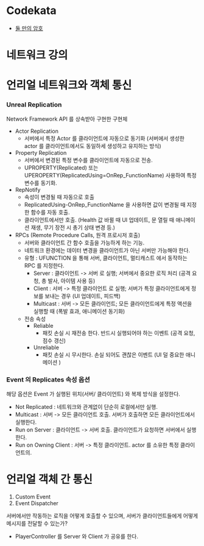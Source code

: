 # Codekata

- [둘 만의 암호](https://github.com/solie75/Baekjoon/blob/6cc7e4e5049444338ceb8fd527d7963c63a9d0ef/%ED%94%84%EB%A1%9C%EA%B7%B8%EB%9E%98%EB%A8%B8%EC%8A%A4/1/155652.%E2%80%85%EB%91%98%EB%A7%8C%EC%9D%98%E2%80%85%EC%95%94%ED%98%B8/%EB%91%98%EB%A7%8C%EC%9D%98%E2%80%85%EC%95%94%ED%98%B8.cpp)

# 네트워크 강의

# 언리얼 네트워크와 객체 통신

### Unreal Replication

Network Framework API 를 상속받아 구현한 구현체

- Actor Replication 
	- 서버에서 특정 Actor 를 클라이언트에 자동으로 동기화 (서버에서 생성한 actor 를 클라이언트에서도 동일하세 생성하고 유지하는 방식)
- Property Replication
	- 서버에서 변경된 특정 변수를 클라이언트에 자동으로 전송.
	- UPROPERTY(Replicated) 또는 UPEROPERTY(ReplicatedUsing=OnRep_FunctionName) 사용하여 특정 변수를 동기화.
- RepNotify
	- 속성이 변경될 때 자동으로 호출
	- ReplicatedUsing-OnRep_FunctionName 을 사용하면 값이 변경될 때 지정한 함수를 자동 호출.
	- 클라이언트에서만 호출. (Health 값 바뀔 때 UI 업데이트, 문 열릴 때 애니메이션 재생, 무기 장전 시 총기 상태 변경 등.)
- RPCs (Remote Procedure Calls, 원격 프로시저 호출)
	- 서버와 클라이언트 간 함수 호출을 가능하게 하는 기능.
	- 네트워크 환경에는 데이터 변경을 클라이언트가 아닌 서버만 가능해야 한다.
	- 유형 : UFUNCTION 을 통해 서버, 클라이언트, 멀티캐스트 에서 동작하는 RPC 를 지정한다.
		- Server : 클라이언트 -> 서버 로 실행; 서버에서 중요한 로직 처리 (공격 요청, 총 발사, 아이템 사용 등)
		- Client : 서버 -> 특정 클라이언트 로 실행; 서버가 특정 클라이언트에게 정보를 보내는 경우 (UI 업데이트, 피드백)
		- Multicast : 서버 -> 모든 클라이언트; 모든 클라이언트에게 특정 액션을 실행할 때 (폭발 효과, 애니메이션 동기화)
	- 전송 속성
		- Reliable
			- 패킷 손실 시 재전송 한다. 반드시 실행되어야 하는 이벤트 (공격 요청, 점수 갱신)
		- Unreliable
			- 패킷 손실 시 무시한다. 손실 되어도 괜찮은 이벤트 (UI 덜 중요한 애니메이션 )

### Event 의 Replicates 속성 옵션

해당 옵션은 Event 가 실행된 위치(서버/ 클라이언트) 와 복제 방식을 설정한다.

- Not Replicated : 네트워크와 관계없이 단순히 로컬에서만 실행.
- Multicast : 서버 -> 모든 클라이언트 호출. 서버가 호출하면 모든 클라이언트에서 실행한다.
- Run on Server : 클라이언트 -> 서버 호출. 클라이언트가 요청하면 서버에서 실행한다.
- Run on Owning Client : 서버 -> 특정 클라이언트. actor 를 소유한 특정 클라이언트의.
# 언리얼 객체 간 통신

1. Custom Event
2. Event Dispatcher

서버에서만 작동하는 로직을 어떻게 호출할 수 있으며, 서버가 클라이언트들에게 어떻게 메시지를 전달할 수 있는가? 
- PlayerController 를 Server 와 Client 가 공유를 한다.


